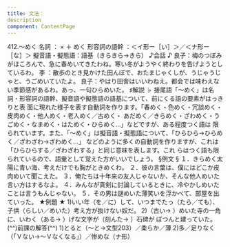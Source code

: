 ```yaml
---
title: 文法：
description
component: ContentPage
---
```



412.～めく
名詞 ： × ＋ めく
形容詞の語幹 ：＜イ形ー［い］＞／＜ナ形ー ［な］＞
擬音語・擬態語：語基（きらきら→きら）
♪会話 ♪
良子：梅のつぼみがほころんで、急に春めいてきたわね。寒い冬がようやく終わりを告げようとしているわ。 李 ：散歩のとき見かけた田んぼで、おたまじゃくしが、うじゃうじゃと、うごめいていたよ。 良子：やはり田舎はいいわねえ。都会では味わえない季節感があるわ。あっ、一句ひらめいた。
♯解説 ♭
接尾語「～めく」は名詞・形容詞の語幹、擬音語や擬態語の語基について、前にくる語の要素がはっきりと表 面に現れた様子を表す自動詞を作ります。「春めく・色めく・冗談めく・皮肉めく・他人めく・老人めく／古めく・ あだめく／きらめく・ざわめく・うごめく・なまめく・はためく・ひらめく…」などですが、ある程度つく語は 限られています。また、「～めく」は擬音語・擬態語について、「ひらひら→ひらめく／ざわざわ→ざわめく…」
などのように多くの自動詞を作りますが、これは「ひらひらする／ざわざわする」と同じ意味を表します。これ らはつく語も限られているので、語彙として覚えた方がいいでしょう。
§例文 §
１．きらめく太陽に青い海、考えだけでも胸がときめくわ。
２．彼の言葉は、僕にはどこか皮肉めいて聞こえた。
３．俺たちは十年来の友人じゃないか、そんな他人めいた言い方はするなよ。
４．みんなが真剣に討論しているときに、冷やかしめいたことは言うもんじゃない。
５．その男は謎めいた薄笑いを浮かべて、部屋を出ていった。
★例題 ★
1)いい年（を／に）して、いつまでたっ（たら／ても）、子供（らしい／めいた）考え方が抜けない奴だ。
2)（古い→ ）めいた寺の一角に、いわく（ある→ ）げな文字が（刻んた→ ）石碑が ぽつんと建っていた。
(^^)前課の解答(^^)
1)とると（～と→文型203）／柔らか／薄
2)多／足りなく（「Ｖない→～Ｖなくなる」）／惨めな（ナ形）
